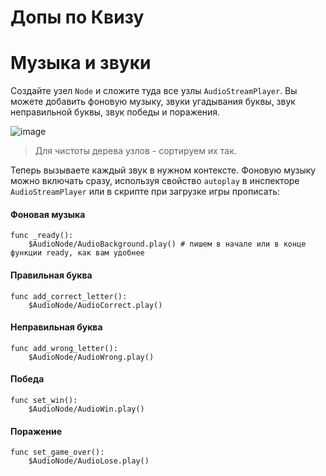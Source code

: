 # Допы по Квизу

# Музыка и звуки

Создайте узел `Node` и сложите туда все узлы `AudioStreamPlayer`. 
Вы можете добавить фоновую музыку, звуки угадывания буквы, звук неправильной буквы, звук победы и поражения.

![image](https://github.com/user-attachments/assets/e84a6ea6-61ea-40f9-bd66-3295ab5e7a7c)
>Для чистоты дерева узлов - сортируем их так.

Теперь вызываете каждый звук в нужном контексте. Фоновую музыку можно включать сразу, используя свойство `autoplay` в  инспекторе `AudioStreamPlayer` или в скрипте при загрузке игры прописать: 

#### Фоновая музыка
```gdcript
func _ready():
	$AudioNode/AudioBackground.play() # пишем в начале или в конце функции ready, как вам удобнее
```

#### Правильная буква
```gdscript
func add_correct_letter():
	$AudioNode/AudioCorrect.play()
```

#### Неправильная буква
```gdscript
func add_wrong_letter():
	$AudioNode/AudioWrong.play()
 ```

#### Победа
```gdscript
func set_win():
	$AudioNode/AudioWin.play()
```

#### Поражение
```gdscript
func set_game_over():
	$AudioNode/AudioLose.play()
```
